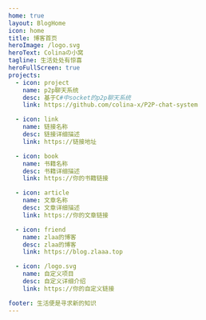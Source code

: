 ```yaml
---
home: true
layout: BlogHome
icon: home
title: 博客首页
heroImage: /logo.svg
heroText: Colinaの小窝
tagline: 生活处处有惊喜
heroFullScreen: true
projects:
  - icon: project
    name: p2p聊天系统
    desc: 基于C#中socket的p2p聊天系统
    link: https://github.com/colina-x/P2P-chat-system

  - icon: link
    name: 链接名称
    desc: 链接详细描述
    link: https://链接地址

  - icon: book
    name: 书籍名称
    desc: 书籍详细描述
    link: https://你的书籍链接

  - icon: article
    name: 文章名称
    desc: 文章详细描述
    link: https://你的文章链接

  - icon: friend
    name: zlaa的博客
    desc: zlaa的博客
    link: https://blog.zlaaa.top

  - icon: /logo.svg
    name: 自定义项目
    desc: 自定义详细介绍
    link: https://你的自定义链接

footer: 生活便是寻求新的知识
---
```

